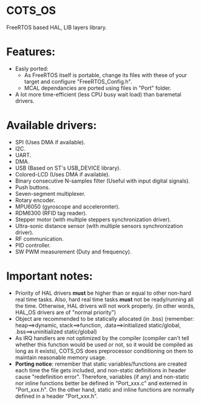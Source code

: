 # COTS_OS
FreeRTOS based HAL, LIB layers library.

# Features:
  * Easly ported:
    * As FreeRTOS itself is portable, change its files with these of your target and configure "FreeRTOS_Config.h".
    * MCAL dependancies are ported using files in "Port" folder.
  * A lot more time-efficient (less CPU busy wait load) than baremetal drivers.
  
# Available drivers:
  * SPI (Uses DMA if available).
  * I2C.
  * UART.
  * DMA.
  * USB (Based on ST's USB_DEVICE library).
  * Colored-LCD (Uses DMA if available).
  * Binary consecutive N-samples filter (Useful with input digital signals).
  * Push buttons.
  * Seven-segment multiplexer.
  * Rotary encoder.
  * MPU6050 (gyroscope and acceleromter).
  * RDM6300 (RFID tag reader).
  * Stepper motor (with multiple steppers synchronization driver).
  * Ultra-sonic distance sensor (with multiple sensors synchronization driver).
  * RF communication.
  * PID controller.
  * SW PWM measurement (Duty and frequency).
  
    

# Important notes:
  * Priority of HAL drivers **must** be higher than or equal to other non-hard real time tasks. Also, hard real time tasks **must** not be ready/running all the time. Otherwise, HAL drivers will not work properly. (in other words, HAL_OS drivers are of "normal priority")
  * Object are recommended to be statically allocated (in .bss) (remember: heap==>dynamic, stack==>function, .data==>initialized static/global, .bss==>uninitialized static/global)
  * As IRQ handlers are not optimized by the compiler (compiler can't tell whether this function would be used or not, so it would be compiled as long as it exists), COTS_OS does preprocessor conditioning on them to maintain reasonable memory usage.
  * **Porting notice**: remember that static variables/functions are created each time the file gets included, and non-static definitions in header cause "redefinition error". Therefore, variables (if any) and non-static nor inline functions better be defined in "Port_xxx.c" and externed in "Port_xxx.h". On the other hand, static and inline functions are normally defined in a header "Port_xxx.h".
